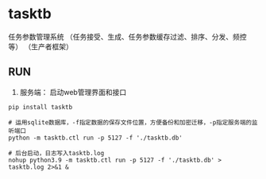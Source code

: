 # tasktb

任务参数管理系统 （任务接受、生成、任务参数缓存过滤、排序、分发、频控等）  （生产者框架）


## RUN

1. 服务端： 启动web管理界面和接口
```shell script
pip install tasktb

# 运用sqlite数据库，-f指定数据的保存文件位置，方便备份和加密迁移，-p指定服务端的监听端口
python -m tasktb.ctl run -p 5127 -f './tasktb.db'

# 后台启动，日志写入tasktb.log
nohup python3.9 -m tasktb.ctl run -p 5127 -f './tasktb.db' > tasktb.log 2>&1 &

```
